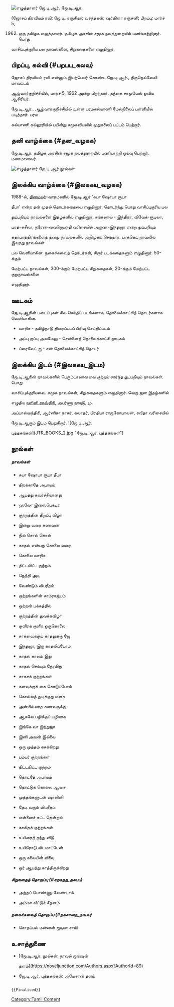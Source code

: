 ![எழுத்தாளர் ஜே.டி.ஆர்.](Writer_JTR.jpg "எழுத்தாளர் ஜே.டி.ஆர்.") ஜே.டி.ஆர்.
(ஜோசப் திரவியம் ரவி; ஜே.டி. ரஞ்சிதா; வசந்தகன்; ஷர்மிளா ரஞ்சனி; பிறப்பு: மார்ச் 5,
1962) ஒரு தமிழக எழுத்தாளர். தமிழக அரசின் சமூக நலத்துறையில் பணியாற்றினார். பொது
வாசிப்புக்குரிய பல நாவல்களை, சிறுகதைகளை எழுதினார்.

## பிறப்பு, கல்வி {#பறபப_கலவ}

ஜோசப் திரவியம் ரவி என்னும் இயற்பெயர் கொண்ட ஜே.டி.ஆர்., திருநெல்வேலி மாவட்டம்
ஆழ்வார்குறிச்சியில், மார்ச் 5, 1962 அன்று பிறந்தார். தந்தை சாமுவேல் ஓவிய ஆசிரியர்.
ஜே.டி.ஆர்., ஆழ்வார்குறிச்சியில் உள்ள பரமகல்யாணி மேல்நிலைப் பள்ளியில் படித்தார். பரம
கல்யாணி கல்லூரியில் பயின்று சமூகவியலில் முதுகலைப் பட்டம் பெற்றார்.

## தனி வாழ்க்கை {#தன_வழகக}

ஜே.டி.ஆர். தமிழக அரசின் சமூக நலத்துறையில் பணியாற்றி ஓய்வு பெற்றார். மணமானவர்.
![எழுத்தாளர் ஜே.டி.ஆர் நூல்கள்](JTR_BOOK.jpg "எழுத்தாளர் ஜே.டி.ஆர் நூல்கள்")

## இலக்கிய வாழ்க்கை {#இலககய_வழகக}

1988-ல், [தினமலர்](தினமலர் "wikilink")-வாரமலரில் ஜே.டி.ஆர் 'சுபா ஷோபா ரூபா
தீபா' என்ற தன் முதல் தொடர்கதையை எழுதினார். தொடர்ந்து பொது வாசிப்புகுரிய பல
துப்பறியும் நாவல்களை இதழ்களில் எழுதினார். சங்கலால் - இந்திரா, விவேக்-ரூபலா,
பரத்-சுசீலா, நரேன்-வைஜெயந்தி வரிசையில் அருண்-இந்துஜா என்ற துப்பறியும்
கதாபாத்திரங்களைத் தனது நாவல்களில் அறிமுகம் செய்தார். பாக்கெட் நாவலில் இவரது நாவல்கள்
பல வெளியாகின. நகைச்சுவைத் தொடர்கள், சிறார் படக்கதைகளும் எழுதினார். 50-க்கும்
மேற்பட்ட நாவல்கள், 300-க்கும் மேற்பட்ட சிறுகதைகள், 20-க்கும் மேற்பட்ட குறுநாவல்களை
எழுதினார்.

## ஊடகம்

ஜே.டி.ஆரின் படைப்புகள் சில செய்திப் படங்களாக, தொலைக்காட்சித் தொடர்களாக வெளியாகின.

-   வாரிசு - தமிழ்நாடு திரைப்படப் பிரிவு செய்திப்படம்
-   அப்பு குப்பு அலமேலு - சென்னைத் தொலைக்காட்சி நாடகம்
-   ப்ரைவேட் ஐ - சன் தொலைக்காட்சித் தொடர்

## இலக்கிய இடம் {#இலககய_இடம}

ஜே.டி.ஆரின் நாவல்களில் பெரும்பாலானவை குற்றம் சார்ந்த துப்பறியும் நாவல்கள். பொது
வாசிப்புக்குரியவை. சமூக நாவல்கள், சிறுகதைகளும் எழுதினார். வெகு ஜன இதழ்களில்
எழுதிய [நளினி சாஸ்திரி](நளினி_சாஸ்திரி "wikilink"), அபர்ணா நாயுடு, மு.
அப்பாஸ்மந்திரி, ஆர்னிகா நாசர், கலாதர், பிரதிபா ராஜகோபாலன், சவீதா வரிசையில்
ஜே.டி.ஆரும் இடம் பெறுகிறார். ![ஜே.டி.ஆர்.
புத்தகங்கள்](JTR_BOOKS_2.jpg "ஜே.டி.ஆர். புத்தகங்கள்")

## நூல்கள்

##### நாவல்கள்

-   சுபா ஷோபா ரூபா தீபா
-   திறக்காதே அபாயம்
-   ஆபத்து கவர்ச்சியானது
-   ஹலோ இன்ஸ்பெக்டர்
-   குற்றத்தின் திறப்பு விழா
-   இன்று வரை கணவன்
-   நில் சொல் கொல்
-   காதல் என்பது கொலை வரை
-   கொலை வாரிசு
-   திட்டமிட்ட குற்றம்
-   நெத்தி அடி
-   வேண்டும் விபரீதம்
-   குற்றங்களின் சாம்ராஜ்யம்
-   ஒற்றன் பக்கத்தில்
-   குற்றத்தின் துவக்கவிழா
-   குளிரக் குளிர ஒருகொலை
-   சாகவைக்கும் காதலுக்கு ஜே
-   இந்துஜா, இரு காதலிப்போம்
-   காதல் காலம் இது
-   காதல் செய்யும் நேரமிது
-   சாகசக் குற்றங்கள்
-   களவுக்குக் கை கொடுப்போம்
-   கொல்லத் துடிக்குது மனசு
-   அன்பில்லாத கணவருக்கு
-   ஆகவே பழிக்குப் பழியாக
-   இங்கே வா இந்துஜா
-   இனி அவன் இல்லை
-   ஒரு முத்தம் கசக்கிறது
-   பம்பர் குற்றங்கள்
-   திட்டமிட்ட குற்றம்
-   தொடதே அபாயம்
-   தொட்டுக் கொல்ல ஆசை
-   முத்தங்களுடன் ஷாலினி
-   தேடி வரும் விபரீதம்
-   என்னைச் சுட்ட தென்றல்
-   காகிதக் குற்றங்கள்
-   உயிரைத் தந்து விடு
-   உயிரோடு விடமாட்டேன்
-   ஒரு கலையின் விலை
-   ஓர் ஆபத்து காத்திருக்கிறது

##### சிறுகதைத் தொகுப்பு {#சறகதத_தகபப}

-   அந்தப் பொண்ணு வேண்டாம்
-   அம்மா வீட்டுச் சீதனம்

##### நகைச்சுவைத் தொகுப்பு {#நகசசவத_தகபப}

-   சொதப்பல் மன்னன் ஐடியா சாமி

## உசாத்துணை

-   [ஜே.டி.ஆர். நூல்கள்: நாவல் ஜங்ஷன்
    தளம்](https://noveljunction.com/Authors.aspx?AuthorId=89)
-   ஜே.டி.ஆர். புத்தகங்கள்: அமேசான் தளம்

```{=mediawiki}
{{Finalised}}
```
[Category:Tamil Content](Category:Tamil_Content "wikilink")
